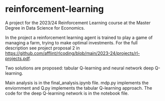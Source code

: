 # reinforcement-learning

A project for the 2023/24 Reinforcement Learning course at the Master Degree in Data Science for Economics.

In the project a reinforcement learning agent is trained to play a game of managing a farm, trying to make optimal investments. For the full description see project proposal 2 in https://github.com/afflint/rlcoding/blob/main/2023-24/projects/rl-projects.pdf.

Two solutions are proposed: tabular Q-learning and neural network deep Q-learning.

Main analysis is in the final_analysis.ipynb file. mdp.py implements the enviornment and Q.py implements the tabular Q-learning approach. The code for the deep Q-learning network is in the notebook file.
